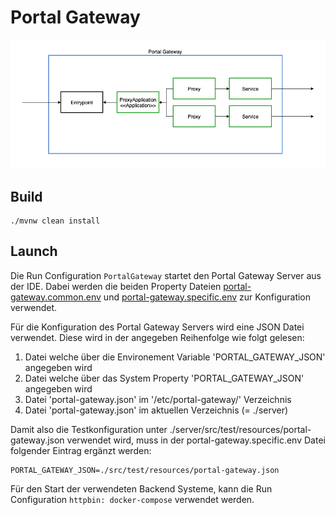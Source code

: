 # Portal Gateway

![PortalGateway](.docs/PortalGateway.png)

## Build

```shell
./mvnw clean install
```

## Launch

Die Run Configuration `PortalGateway` startet den Portal Gateway Server aus der IDE. Dabei werden die beiden Property Dateien [portal-gateway.common.env](./docker-compose/src/main/resources/portal-gateway.common.env) und [portal-gateway.specific.env](./docker-compose/src/main/resources/portal-gateway.specific.env) zur Konfiguration verwendet.

Für die Konfiguration des Portal Gateway Servers wird eine JSON Datei verwendet. Diese wird in der angegeben Reihenfolge wie folgt gelesen:

1. Datei welche über die Environement Variable 'PORTAL_GATEWAY_JSON' angegeben wird
2. Datei welche über das System Property 'PORTAL_GATEWAY_JSON' angegeben wird
3. Datei 'portal-gateway.json' im '/etc/portal-gateway/' Verzeichnis
4. Datei 'portal-gateway.json' im aktuellen Verzeichnis (= ./server)

Damit also die Testkonfiguration unter ./server/src/test/resources/portal-gateway.json verwendet wird, muss in der portal-gateway.specific.env Datei folgender Eintrag ergänzt werden:

```dotenv
PORTAL_GATEWAY_JSON=./src/test/resources/portal-gateway.json
```

Für den Start der verwendeten Backend Systeme, kann die Run Configuration `httpbin: docker-compose` verwendet werden.